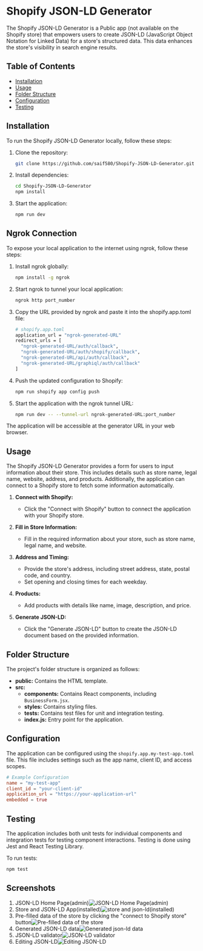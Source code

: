 # Shopify JSON-LD Generator

The Shopify JSON-LD Generator is a Public app (not available on the Shopify store) that empowers users to create JSON-LD (JavaScript Object Notation for Linked Data) for a store's structured data. This data enhances the store's visibility in search engine results.

## Table of Contents

- [Installation](#installation)
- [Usage](#usage)
- [Folder Structure](#folder-structure)
- [Configuration](#configuration)
- [Testing](#testing)

## Installation

To run the Shopify JSON-LD Generator locally, follow these steps:

1. Clone the repository:

    ```bash
    git clone https://github.com/saif580/Shopify-JSON-LD-Generator.git
    ```

2. Install dependencies:

    ```bash
    cd Shopify-JSON-LD-Generator
    npm install
    ```

3. Start the application:

    ```bash
    npm run dev
    ```

## Ngrok Connection

To expose your local application to the internet using ngrok, follow these steps:

1. Install ngrok globally:

    ```bash
    npm install -g ngrok
    ```

2. Start ngrok to tunnel your local application:

    ```bash
    ngrok http port_number
    ```

3. Copy the URL provided by ngrok and paste it into the shopify.app.toml file:

    ```bash
    # shopify.app.toml
    application_url = "ngrok-generated-URL"
    redirect_urls = [
      "ngrok-generated-URL/auth/callback",
      "ngrok-generated-URL/auth/shopify/callback",
      "ngrok-generated-URL/api/auth/callback",
      "ngrok-generated-URL/graphiql/auth/callback"
    ]
    ```

4. Push the updated configuration to Shopify:

    ```bash
    npm run shopify app config push
    ```
4. Start the application with the ngrok tunnel URL:

    ```bash
    npm run dev -- --tunnel-url ngrok-generated-URL:port_number
    ```

The application will be accessible at the generator URL in your web browser.

## Usage

The Shopify JSON-LD Generator provides a form for users to input information about their store. This includes details such as store name, legal name, website, address, and products. Additionally, the application can connect to a Shopify store to fetch some information automatically.

1. **Connect with Shopify:**
   - Click the "Connect with Shopify" button to connect the application with your Shopify store.

2. **Fill in Store Information:**
   - Fill in the required information about your store, such as store name, legal name, and website.

3. **Address and Timing:**
   - Provide the store's address, including street address, state, postal code, and country.
   - Set opening and closing times for each weekday.

4. **Products:**
   - Add products with details like name, image, description, and price.

5. **Generate JSON-LD:**
   - Click the "Generate JSON-LD" button to create the JSON-LD document based on the provided information.

## Folder Structure

The project's folder structure is organized as follows:

- **public:** Contains the HTML template.
- **src:**
  - **components:** Contains React components, including `BusinessForm.jsx`.
  - **styles:** Contains styling files.
  - **tests:** Contains test files for unit and integration testing.
  - **index.js:** Entry point for the application.

## Configuration

The application can be configured using the `shopify.app.my-test-app.toml` file. This file includes settings such as the app name, client ID, and access scopes.

```toml
# Example Configuration
name = "my-test-app"
client_id = "your-client-id"
application_url = "https://your-application-url"
embedded = true
```

## Testing

The application includes both unit tests for individual components and integration tests for testing component interactions. Testing is done using Jest and React Testing Library.

To run tests:

```bash
npm test
```

## Screenshots
1. JSON-LD Home Page(admin)![JSON-LD Home Page(admin)](https://github.com/saif580/Shopify-JSON-LD-Generator/assets/29210607/86608756-1b53-4946-b6ec-c2fdbb7c48f2)
2. Store and JSON-LD App(installed)![store and json-ld(installed)](https://github.com/saif580/Shopify-JSON-LD-Generator/assets/29210607/93b652a6-da03-4b66-b8bc-5fcda1cdf126)
3. Pre-filled data of the store by clicking the "connect to Shopify store" button![Pre-filled data of the store](https://github.com/saif580/Shopify-JSON-LD-Generator/assets/29210607/f35f18f6-1b17-4cd3-b389-9ccbdf9c04b7)
4. Generated JSON-LD data![Generated json-ld data](https://github.com/saif580/Shopify-JSON-LD-Generator/assets/29210607/f4f76fdc-da66-4786-aa8d-f881e53e3bfc)
5. JSON-LD validator![JSON-LD validator](https://github.com/saif580/Shopify-JSON-LD-Generator/assets/29210607/6182d3ed-032e-4be8-ace4-d59ea12814af)
5. Editing JSON-LD![Editing JSON-LD](https://github.com/saif580/Shopify-JSON-LD-Generator/assets/29210607/c1df0fe7-fa38-4ffa-9d69-25b86362c36a)

